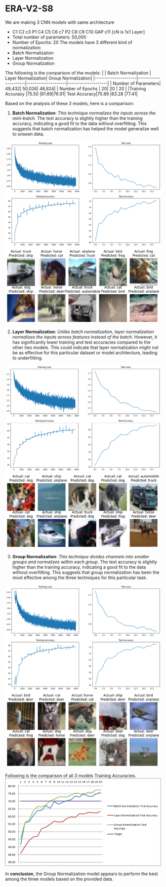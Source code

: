 # ERA-V2-S8
We are making 3 CNN models with same architecture
* 	C1 C2 c3 P1 C4 C5 C6 c7 P2 C8 C9 C10 GAP c11 [cN is 1x1 Layer]
* 	Total number of parameters: 50,000
* 	Number of Epochs: 20
The models have 3 different kind of normalization:
* 	Batch Normalization
* 	Layer Normalization
* 	Group Normalization

The following is the comparison of the models:
|                     | Batch Normalization | Layer Normalization| Group Normalization|
|---------------------|---------------------|--------------------|--------------------|
| Number of Parameters| 49,432| 50,026| 48,824|
| Number of Epochs    | 20| 20 | 20 |
|Training Accuracy	|75.50	|61.69|76.91|
Test Accuracy|75.89	|63.28	|77.41|


Based on the analysis of these 3 models, here is a comparison:
1.	**Batch Normalization**: *This technique normalizes the inputs across the mini-batch.* The test accuracy is slightly higher than the training accuracy, indicating a good fit to the data without overfitting. This suggests that batch normalization has helped the model generalize well to unseen data.

![Batch Normalization Loss and Accuracy Graphs](image.png)
![Batch Normalization Mis-classified Images](image-5.png)

2.	**Layer Normalization**: *Unlike batch normalization, layer normalization normalizes the inputs across features instead of the batch.* However, it has significantly lower training and test accuracies compared to the other two models. This could indicate that layer normalization might not be as effective for this particular dataset or model architecture, leading to underfitting.

![Layer Normalization Loss and Accuracy Graphs](image-1.png)
![Layer Normalization Mis-classified Images](image-4.png)


3.	**Group Normalization**: *This technique divides channels into smaller groups and normalizes within each group*. The test accuracy is slightly higher than the training accuracy, indicating a good fit to the data without overfitting. This suggests that group normalization has been the most effective among the three techniques for this particular task.

![Group Normalization Loss and Accuracy Graphs](image-2.png)
![Group Normalization Mis-classified Images](image-3.png)

Following is the comparison of all 3 models Training Accuracies.
![Model comparison ](comp.png)

In **conclusion**, the Group Normalization model appears to perform the best among the three models based on the provided data. 
